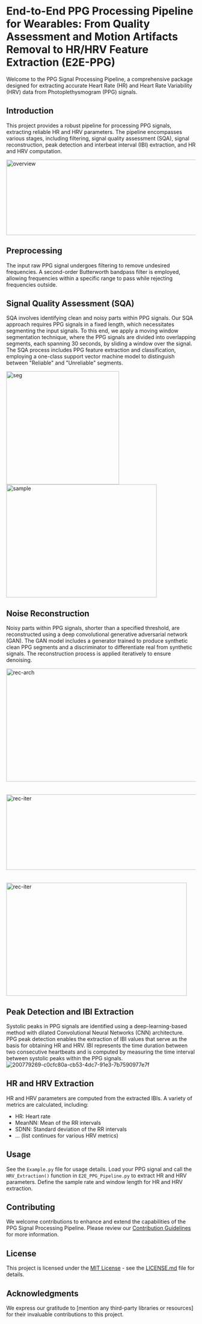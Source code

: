 # End-to-End PPG Processing Pipeline for Wearables: From Quality Assessment and Motion Artifacts Removal to HR/HRV Feature Extraction (E2E-PPG)

Welcome to the PPG Signal Processing Pipeline, a comprehensive package designed for extracting accurate Heart Rate (HR) and Heart Rate Variability (HRV) data from Photoplethysmogram (PPG) signals.

## Introduction

This project provides a robust pipeline for processing PPG signals, extracting reliable HR and HRV parameters. The pipeline encompasses various stages, including filtering, signal quality assessment (SQA), signal reconstruction, peak detection and interbeat interval (IBI) extraction, and HR and HRV computation.

<img src="https://github.com/HealthSciTech/E2E-PPG/assets/67778755/896be83f-4709-4444-bac9-2fef0449f739" alt="overview" width="800" height="200">

## Preprocessing
The input raw PPG signal undergoes filtering to remove undesired frequencies. A second-order Butterworth bandpass filter is employed, allowing frequencies within a specific range to pass while rejecting frequencies outside.


## Signal Quality Assessment (SQA)
SQA involves identifying clean and noisy parts within PPG signals. Our SQA approach requires PPG signals in a fixed length, which necessitates segmenting the input signals. To this end, we apply a moving window segmentation technique, where the PPG signals are divided into overlapping segments, each spanning 30 seconds, by sliding a window over the signal. The SQA process includes PPG feature extraction and classification, employing a one-class support vector machine model to distinguish between "Reliable" and "Unreliable" segments.


<img src="https://github.com/HealthSciTech/E2E-PPG/assets/67778755/c0ffee6c-f7b5-4d27-9f34-34cb86a698b5" alt="seg" width="300" height="300">

<img src="https://github.com/HealthSciTech/E2E-PPG/assets/67778755/f63e40d3-74b3-497b-ac91-dc940e669f03" alt="sample" width="400" height="300">



## Noise Reconstruction

Noisy parts within PPG signals, shorter than a specified threshold, are reconstructed using a deep convolutional generative adversarial network (GAN). The GAN model includes a generator trained to produce synthetic clean PPG segments and a discriminator to differentiate real from synthetic signals. The reconstruction process is applied iteratively to ensure denoising.

<img src="https://github.com/HealthSciTech/E2E-PPG/assets/67778755/bb00f079-7341-4ac9-84e2-553eb6a62672" alt="rec-arch" width="550" height="300">
<br />
<br />
<br />
<img src="https://github.com/HealthSciTech/E2E-PPG/assets/67778755/8cf57fa6-94fc-4906-b4c3-8416fffced4e" alt="rec-iter" width="600" height="200">
<br />
<br />
<br />
<img src="https://github.com/HealthSciTech/E2E-PPG/assets/67778755/ef0ce7aa-ab34-4176-a0a3-9192c7bd94de" alt="rec-iter" width="480" height="300">




## Peak Detection and IBI Extraction
Systolic peaks in PPG signals are identified using a deep-learning-based method with dilated Convolutional Neural Networks (CNN) architecture. PPG peak detection enables the extraction of IBI values that serve as the basis for obtaining HR and HRV. IBI represents the time duration between two consecutive heartbeats and is computed by measuring the time interval between systolic peaks within the PPG signals. 
![200779269-c0cfc80a-cb53-4dc7-91e3-7b7590977e7f](https://github.com/HealthSciTech/E2E-PPG/assets/67778755/82ba92d8-b012-4202-8e17-127b0a5df4e5)


## HR and HRV Extraction
HR and HRV parameters are computed from the extracted IBIs. A variety of metrics are calculated, including:

- HR: Heart rate
- MeanNN: Mean of the RR intervals
- SDNN: Standard deviation of the RR intervals
- ... (list continues for various HRV metrics)

## Usage

See the `Example.py` file for usage details. Load your PPG signal and call the `HRV_Extraction()` function in `E2E_PPG_Pipeline.py` to extract HR and HRV parameters. Define the sample rate and window length for HR and HRV extraction.


## Contributing

We welcome contributions to enhance and extend the capabilities of the PPG Signal Processing Pipeline. Please review our [Contribution Guidelines](CONTRIBUTING.md) for more information.

## License

This project is licensed under the [MIT License](LICENSE.md) - see the [LICENSE.md](LICENSE.md) file for details.

## Acknowledgments

We express our gratitude to [mention any third-party libraries or resources] for their invaluable contributions to this project.
